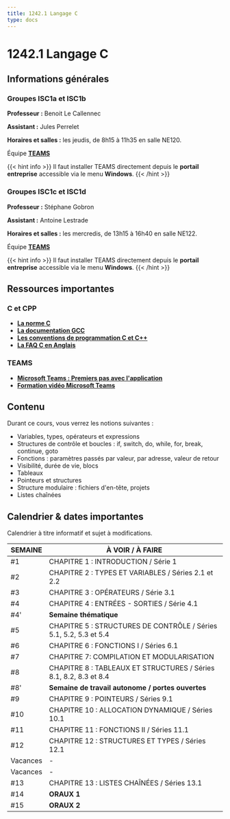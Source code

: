 ```yaml
---
title: 1242.1 Langage C
type: docs
---
```


# 1242.1 Langage C

## Informations générales

### Groupes ISC1a et ISC1b

**Professeur :** Benoit Le Callennec

**Assistant :** Jules Perrelet

**Horaires et salles :** les jeudis, de 8h15 à 11h35 en salle NE120.

Équipe **[TEAMS](https://teams.microsoft.com/l/channel/19%3Afd607bb291ef4af592a701b2fde33475%40thread.tacv2/ISC1ab?groupId=dc766ce6-e91f-49a4-b8a6-2f275f82652b&tenantId=5b3b7d7d-e119-4d05-9022-f775f2e48e96)**

{{< hint info >}}
Il faut installer TEAMS directement depuis le **portail entreprise** accessible via le menu **Windows**.
{{< /hint >}}

### Groupes ISC1c et ISC1d

**Professeur :** Stéphane Gobron

**Assistant :** Antoine Lestrade

**Horaires et salles :** les mercredis, de 13h15 à 16h40 en salle NE122.

Équipe **[TEAMS](https://teams.microsoft.com/l/channel/19%3A54ad1ac0cb614cc9995d1f86f3e665ec%40thread.tacv2/ISC1cd?groupId=dc766ce6-e91f-49a4-b8a6-2f275f82652b&tenantId=5b3b7d7d-e119-4d05-9022-f775f2e48e96)**

{{< hint info >}}
Il faut installer TEAMS directement depuis le **portail entreprise** accessible via le menu **Windows**.
{{< /hint >}}

## Ressources importantes

### C et CPP
- **[La norme C](/pdfs/Draft_norme_ISO_C11.pdf)**
- **[La documentation GCC](/pdf/gcc_10.3_User_Manual.pdf)**
- **[Les conventions de programmation C et C++](/pdf/Conventions_Codage_C_et_CPP.pdf)**
- **[La FAQ C en Anglais](https://c-faq.com/)**

### TEAMS

- **[Microsoft Teams : Premiers pas avec l'application](https://youtu.be/GKjN_e5diLU)**
- **[Formation vidéo Microsoft Teams](https://support.microsoft.com/fr-fr/office/formation-vid%C3%A9o-microsoft-teams-4f108e54-240b-4351-8084-b1089f0d21d7)**

## Contenu
Durant ce cours, vous verrez les notions suivantes :
- Variables, types, opérateurs et expressions
- Structures de contrôle et boucles : if, switch, do, while, for, break, continue, goto
- Fonctions : paramètres passés par valeur, par adresse, valeur de retour
- Visibilité, durée de vie, blocs
- Tableaux
- Pointeurs et structures
- Structure modulaire : fichiers d'en-tête, projets
- Listes chaînées

## Calendrier & dates importantes

Calendrier à titre informatif et sujet à modifications.

| SEMAINE | À VOIR / À FAIRE |
|---------|------------------|
| #1  | CHAPITRE 1 : INTRODUCTION / Série 1|
| #2  | CHAPITRE 2 : TYPES ET VARIABLES / Séries 2.1 et 2.2 |
| #3  | CHAPITRE 3 : OPÉRATEURS / Série 3.1 |
| #4  | CHAPITRE 4 : ENTRÉES - SORTIES / Série 4.1 |
| #4' | **Semaine thématique**  |
| #5  | CHAPITRE 5 : STRUCTURES DE CONTRÔLE / Séries 5.1, 5.2, 5.3 et 5.4 |
| #6  | CHAPITRE 6 : FONCTIONS I / Séries 6.1 |
| #7  | CHAPITRE 7: COMPILATION ET MODULARISATION |
| #8  | CHAPITRE 8 : TABLEAUX ET STRUCTURES / Séries 8.1, 8.2, 8.3 et 8.4 |
| #8' | **Semaine de travail autonome / portes ouvertes** |
| #9  | CHAPITRE 9 : POINTEURS / Séries 9.1 |
| #10 | CHAPITRE 10 : ALLOCATION DYNAMIQUE / Séries 10.1 |
| #11 | CHAPITRE 11 : FONCTIONS II / Séries 11.1 |
| #12 | CHAPITRE 12 : STRUCTURES ET TYPES / Séries 12.1 |
| Vacances | - |
| Vacances | - |
| #13 | CHAPITRE 13 : LISTES CHAÎNÉES / Séries 13.1 |
| #14 | **ORAUX 1** |
| #15 | **ORAUX 2** |
